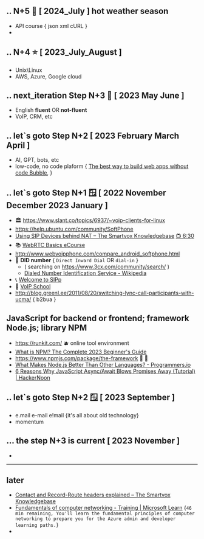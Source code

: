 ## .. N+5 🤯 [ 2024_July ] hot weather season 
- API course { json xml cURL }
- 

## .. N+4 ⭐ [ 2023_July_August ]
- Unix\Linux
- AWS, Azure, Google cloud

## .. next_iteration Step N+3 🌟 [ 2023 May June ]
- English **fluent** OR **not-fluent**  
- VoIP, CRM, etc

## .. let`s goto Step N+2 [ 2023 February March April ]
- AI, GPT, bots, etc 
- low-code, no code plaform { [The best way to build web apps without code Bubble](https://bubble.io/),  } 

## .. let`s goto Step N+1 🪟 [ 2022 November December 2023 January ]
- 🏛️ https://www.slant.co/topics/6937/~voip-clients-for-linux
- https://help.ubuntu.com/community/SoftPhone 
- [Using SIP Devices behind NAT – The Smartvox Knowledgebase](https://kb.smartvox.co.uk/voip-sip/sip-devices-nat/)  [ 📺 6:30 ](https://www.youtube.com/watch?v=4dLJmZOcWFc)  
- 📚 [WebRTC Basics eCourse](https://webrtc.ventures/webrtc-basics-course/)  
- http://www.webvoipphone.com/compare_android_softphone.html
- 🎹 **DID number** { ```Direct Inward Dial``` OR ```dial-in``` } 
  - ( searching on https://www.3cx.com/community/search/ )
  - [Dialed Number Identification Service - Wikipedia](https://en.wikipedia.org/wiki/Dialed_Number_Identification_Service) 
- 📞 [Welcome to SIPp](https://sipp.sourceforge.net/) 
- 🧮 [VoIP School](https://www.voip.school/courses/enrolled/1362752) 
- http://blog.greenl.ee/2011/08/20/switching-lync-call-participants-with-ucma/ { b2bua } 

## JavaScript for backend or frontend; framework Node.js; library NPM 
- https://runkit.com/  🫐  online tool environment
- [What is NPM? The Complete 2023 Beginner's Guide](https://careerfoundry.com/en/blog/web-development/what-is-npm/) 
- https://www.npmjs.com/package/the-framework  🦌 🎍 
- [What Makes Node.js Better Than Other Languages? - Programmers.io](https://programmers.io/nodejs-programming-language/) 
- [6 Reasons Why JavaScript Async/Await Blows Promises Away (Tutorial) | HackerNoon](https://hackernoon.com/6-reasons-why-javascripts-async-await-blows-promises-away-tutorial-c7ec10518dd9) 

## .. let`s goto Step N+2 🪟 [ 2023 September ]
- e.mail e-mail e!mail {it's all about old technology}
- momentum

## ... the step N+3 is current [ 2023 November ]
- <job-searching>


___
## later 
- [Contact and Record-Route headers explained – The Smartvox Knowledgebase](https://kb.smartvox.co.uk/opensips/contact-and-record-route-headers-explained/)
- [Fundamentals of computer networking - Training | Microsoft Learn](https://learn.microsoft.com/en-us/training/modules/network-fundamentals/) {```46 min remaining, You'll learn the fundamental principles of computer networking to prepare you for the Azure admin and developer learning paths.```}
- 
